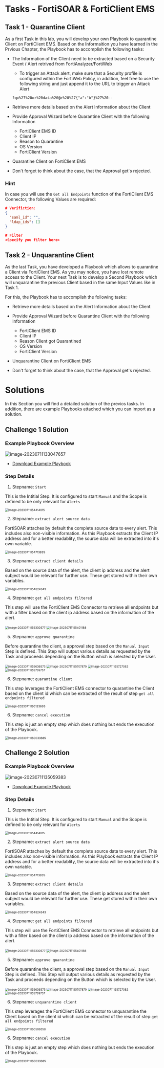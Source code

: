 # Tasks - FortiSOAR & FortiClient EMS

## Task 1 - Quarantine Client

As a first Task in this lab, you will develop your own Playbook to quarantine Client on FortiClient EMS. Based on the Informaition you have learned in the Prvious Chapter, the Playbook has to accomplish the following tasks:

- The Information of the Client need to be extracted based on a Security Event / Alert retrived from FortiAnalyzer/FortiWeb

  - To trigger an Attack alert, make sure that a Security profile is configured within the FortiWeb Policy, in addition, feel free to use the following string and just append it to the URL to trigger an Attack Alert

  ```url
  ?q=%27%20or%20data%20@>%20%27{"a":"b"}%27%20--
  ```

- Retrieve more details based on the Alert Information about the Client

- Provide Approval Wizard before Quarantine Client with the following Information

  - FortiClient EMS ID
  - Client IP
  - Reason to Quarantine
  - OS Version
  - FortiClient Version

- Quarantine Client on FortiClient EMS

- Don't forget to think about the case, that the Approval get's rejected.

### Hint

In case you will use the `Get all Endpoints` function of the FortiClient EMS Connector, the following Values are required:

```json
# Verifiction:
{
  "saml_id": "",
  "ldap_ids": []
}

# Filter
<Specify you filter here>
```

## Task 2 - Unquarantine Client

As the last Task, you have developed a Playbook which allows to quarantine a Client via FortiClient EMS. As you may notice, you have lost remote access to the Client. Your next Task is to develop a Second Playbook which will unquarantine the previous Client based in the same Input Values like in Task 1.

For this, the Playbook has to accomplish the following tasks:

- Retrieve more details based on the Alert Information about the Client

- Provide Approval Wizard before Quarantine Client with the following Information

  - FortiClient EMS ID
  - Client IP
  - Reason Client got Quarantined
  - OS Version
  - FortiClient Version

- Unquarantine Client on FortiClient EMS

- Don't forget to think about the case, that the Approval get's rejected.

# Solutions

In this Section you will find a detailed solution of the previos tasks. In addition, there are example Playbooks attached which you can import as a solution.

## Challenge 1 Solution

### Example Playbook Overview

<img src="./assets/image-20230711133047657.png" alt="image-20230711133047657" style="100%;" />

- [Download Example Playbook](./assets/Solution-1-Playbook-(2023711135).json)

### Step Details

1. Stepname: `Start`

This is the Intitial Step. It is configured to start `Manual` and the Scope is defined to be only relevant for `Alerts`

<img src="./assets/image-20230711154414015.png" alt="image-20230711154414015" style="zoom: 67%;" />

2. Stepname: `extract alert source data`

FortiSOAR attaches by default the complete source data to every alert. This includes also non-visible information. As this Playbook extracts the Client IP address and for a better readablity, the source data will be extracted into it's own variable.

<img src="./assets/image-20230711154713835.png" alt="image-20230711154713835" style="zoom: 67%;" />

3. Stepname: `extract client details`

Based on the source data of the alert, the client ip address and the alert subject would be relevant for further use. These get stored within their own variables.

<img src="./assets/image-20230711154824343.png" alt="image-20230711154824343" style="zoom: 67%;" />

4. Stepname: `get all endpoints filtered`

This step will use the FortiClient EMS Connector to retrieve all endpoints but with a filter based on the client ip address based on the information of the alert.

<img src="./assets/image-20230711155330577.png" alt="image-20230711155330577" style="zoom:67%;" />

<img src="./assets/image-20230711155401188.png" alt="image-20230711155401188" style="zoom:67%;" />

5. Stepname: `approve quarantine`

Before quarantine the client, a approval step based on the `Manual Input` Step is defined. This Step will output various details as requested by the Task and proceeds depending on the Button which is selected by the User.

<img src="./assets/image-20230711155636573.png" alt="image-20230711155636573" style="zoom:67%;" />

<img src="./assets/image-20230711155707879.png" alt="image-20230711155707879" style="zoom:67%;" />

<img src="./assets/image-20230711155727082.png" alt="image-20230711155727082" style="zoom:67%;" />

<img src="./assets/image-20230711155739757.png" alt="image-20230711155739757" style="zoom:67%;" />

6. Stepname: `quarantine client`

This step leverages the FortiClient EMS connector to quarantine the Client based on the client id which can be extracted of the result of step `get all endpoints filtered`

<img src="./assets/image-20230711160123665.png" alt="image-20230711160123665" style="zoom:67%;" />



6. Stepname: `cancel execution`

This step is just an empty step which does nothing but ends the execution of the Playbook.

<img src="./assets/image-20230711160033685.png" alt="image-20230711160033685" style="zoom:67%;" />



## Challenge 2 Solution

### Example Playbook Overview

![image-20230711135059383](./assets/image-20230711135059383.png)

- [Download Example Playbook](./assets/Solution-2-Playbook-(2023711135).json)

### Step Details

1. Stepname: `Start`

This is the Intitial Step. It is configured to start `Manual` and the Scope is defined to be only relevant for `Alerts`

<img src="./assets/image-20230711154414015.png" alt="image-20230711154414015" style="zoom: 67%;" />

2. Stepname: `extract alert source data`

FortiSOAR attaches by default the complete source data to every alert. This includes also non-visible information. As this Playbook extracts the Client IP address and for a better readablity, the source data will be extracted into it's own variable.

<img src="./assets/image-20230711154713835.png" alt="image-20230711154713835" style="zoom: 67%;" />

3. Stepname: `extract client details`

Based on the source data of the alert, the client ip address and the alert subject would be relevant for further use. These get stored within their own variables.

<img src="./assets/image-20230711154824343.png" alt="image-20230711154824343" style="zoom: 67%;" />

4. Stepname: `get all endpoints filtered`

This step will use the FortiClient EMS Connector to retrieve all endpoints but with a filter based on the client ip address based on the information of the alert.

<img src="./assets/image-20230711155330577.png" alt="image-20230711155330577" style="zoom:67%;" />

<img src="./assets/image-20230711155401188.png" alt="image-20230711155401188" style="zoom:67%;" />

5. Stepname: `approve quarantine`

Before quarantine the client, a approval step based on the `Manual Input` Step is defined. This Step will output various details as requested by the Task and proceeds depending on the Button which is selected by the User.

<img src="./assets/image-20230711155636573.png" alt="image-20230711155636573" style="zoom:67%;" />

<img src="./assets/image-20230711155707879.png" alt="image-20230711155707879" style="zoom:67%;" />

<img src="./assets/image-20230711155727082.png" alt="image-20230711155727082" style="zoom:67%;" />

<img src="./assets/image-20230711155739757.png" alt="image-20230711155739757" style="zoom:67%;" />

6. Stepname: `unquarantine client`

This step leverages the FortiClient EMS connector to unquarantine the Client based on the client id which can be extracted of the result of step `get all endpoints filtered`

<img src="./assets/image-20230711160506558.png" alt="image-20230711160506558" style="zoom:67%;" />



6. Stepname: `cancel execution`

This step is just an empty step which does nothing but ends the execution of the Playbook.

<img src="./assets/image-20230711160033685.png" alt="image-20230711160033685" style="zoom:67%;" />

